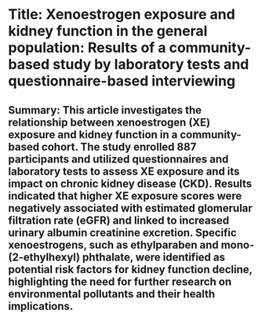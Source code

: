 # Title: Xenoestrogen exposure and kidney function in the general population: Results of a community-based study by laboratory tests and questionnaire-based interviewing

## Summary: This article investigates the relationship between xenoestrogen (XE) exposure and kidney function in a community-based cohort. The study enrolled 887 participants and utilized questionnaires and laboratory tests to assess XE exposure and its impact on chronic kidney disease (CKD). Results indicated that higher XE exposure scores were negatively associated with estimated glomerular filtration rate (eGFR) and linked to increased urinary albumin creatinine excretion. Specific xenoestrogens, such as ethylparaben and mono-(2-ethylhexyl) phthalate, were identified as potential risk factors for kidney function decline, highlighting the need for further research on environmental pollutants and their health implications.